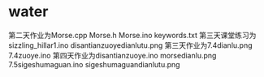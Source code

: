 # water
第二天作业为Morse.cpp Morse.h Morse.ino keywords.txt
第三天课堂练习为sizzling_hillar1.ino disantianzuoyedianlutu.png
第三天作业为7.4dianlu.png 7.4zuoye.ino
第四天作业为disantianzuoye.ino morsedianlu.png 7.5sigeshumaguan.ino sigeshumaguandianlutu.png

